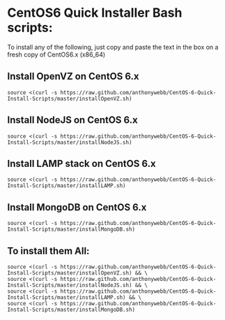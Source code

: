 CentOS6 Quick Installer Bash scripts:
==========================

To install any of the following, just copy and paste the text in the box on a fresh copy of CentOS6.x (x86_64)

Install OpenVZ on CentOS 6.x
-----

    source <(curl -s https://raw.github.com/anthonywebb/CentOS-6-Quick-Install-Scripts/master/installOpenVZ.sh)


Install NodeJS on CentOS 6.x
-----

    source <(curl -s https://raw.github.com/anthonywebb/CentOS-6-Quick-Install-Scripts/master/installNodeJS.sh)


Install LAMP stack on CentOS 6.x
-----

    source <(curl -s https://raw.github.com/anthonywebb/CentOS-6-Quick-Install-Scripts/master/installLAMP.sh)


Install MongoDB on CentOS 6.x
-----

    source <(curl -s https://raw.github.com/anthonywebb/CentOS-6-Quick-Install-Scripts/master/installMongoDB.sh)


To install them All:
-----

    source <(curl -s https://raw.github.com/anthonywebb/CentOS-6-Quick-Install-Scripts/master/installOpenVZ.sh) && \
    source <(curl -s https://raw.github.com/anthonywebb/CentOS-6-Quick-Install-Scripts/master/installNodeJS.sh) && \
    source <(curl -s https://raw.github.com/anthonywebb/CentOS-6-Quick-Install-Scripts/master/installLAMP.sh) && \
    source <(curl -s https://raw.github.com/anthonywebb/CentOS-6-Quick-Install-Scripts/master/installMongoDB.sh)
